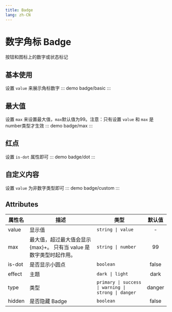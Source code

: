 ```yaml
---
title: Badge
lang: zh-CN
---
```


# 数字角标 Badge
按钮和图标上的数字或状态标记

## 基本使用
设置 `value` 来展示角标数字
::: demo 
badge/basic
:::

## 最大值
设置 `max` 来设置最大值，`max`默认值为99。注意：只有设置 `value` 和 `max` 是number类型才生效
::: demo 
badge/max
:::

## 红点
设置 `is-dot` 属性即可
::: demo 
badge/dot
:::

## 自定义内容
设置 `value` 为非数字类型即可
::: demo 
badge/custom
:::

## Attributes
|属性名|描述|类型|默认值|
|-------|-------|---|:---:|
|value|显示值| `string \| value`|-|
|max|最大值，超过最大值会显示 {max}+。 只有当 value 是数字类型时起作用。|`string \| number` | 99 |
|is-dot|是否显示小圆点| `boolean`|false|
|effect|主题|`dark \| light`|dark|
|type|类型|`primary \| success \| warning \| strong \| danger` |danger|
|hidden|是否隐藏 Badge|`boolean`|false|
